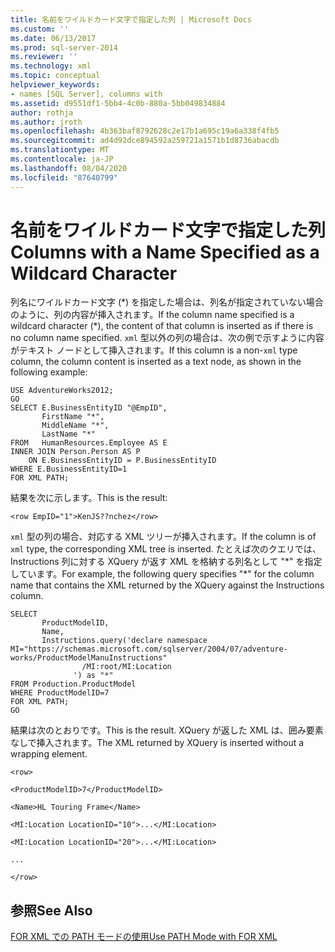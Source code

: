 ```yaml
---
title: 名前をワイルドカード文字で指定した列 | Microsoft Docs
ms.custom: ''
ms.date: 06/13/2017
ms.prod: sql-server-2014
ms.reviewer: ''
ms.technology: xml
ms.topic: conceptual
helpviewer_keywords:
- names [SQL Server], columns with
ms.assetid: d9551df1-5bb4-4c0b-880a-5bb049834884
author: rothja
ms.author: jroth
ms.openlocfilehash: 4b363baf8792628c2e17b1a695c19a6a338f4fb5
ms.sourcegitcommit: ad4d92dce894592a259721a1571b1d8736abacdb
ms.translationtype: MT
ms.contentlocale: ja-JP
ms.lasthandoff: 08/04/2020
ms.locfileid: "87640799"
---
```

# <a name="columns-with-a-name-specified-as-a-wildcard-character"></a><span data-ttu-id="35774-102">名前をワイルドカード文字で指定した列</span><span class="sxs-lookup"><span data-stu-id="35774-102">Columns with a Name Specified as a Wildcard Character</span></span>
  <span data-ttu-id="35774-103">列名にワイルドカード文字 (\*) を指定した場合は、列名が指定されていない場合のように、列の内容が挿入されます。</span><span class="sxs-lookup"><span data-stu-id="35774-103">If the column name specified is a wildcard character (\*), the content of that column is inserted as if there is no column name specified.</span></span> <span data-ttu-id="35774-104">`xml` 型以外の列の場合は、次の例で示すように内容がテキスト ノードとして挿入されます。</span><span class="sxs-lookup"><span data-stu-id="35774-104">If this column is a non-`xml` type column, the column content is inserted as a text node, as shown in the following example:</span></span>  
  
```  
USE AdventureWorks2012;  
GO  
SELECT E.BusinessEntityID "@EmpID",   
       FirstName "*",   
       MiddleName "*",   
       LastName "*"  
FROM   HumanResources.Employee AS E  
INNER JOIN Person.Person AS P  
    ON E.BusinessEntityID = P.BusinessEntityID  
WHERE E.BusinessEntityID=1  
FOR XML PATH;  
```  
  
 <span data-ttu-id="35774-105">結果を次に示します。</span><span class="sxs-lookup"><span data-stu-id="35774-105">This is the result:</span></span>  
  
 `<row EmpID="1">KenJS??nchez</row>`  
  
 <span data-ttu-id="35774-106">`xml` 型の列の場合、対応する XML ツリーが挿入されます。</span><span class="sxs-lookup"><span data-stu-id="35774-106">If the column is of `xml` type, the corresponding XML tree is inserted.</span></span> <span data-ttu-id="35774-107">たとえば次のクエリでは、Instructions 列に対する XQuery が返す XML を格納する列名として "\*" を指定しています。</span><span class="sxs-lookup"><span data-stu-id="35774-107">For example, the following query specifies "\*" for the column name that contains the XML returned by the XQuery against the Instructions column.</span></span>  
  
```  
SELECT   
       ProductModelID,  
       Name,  
       Instructions.query('declare namespace MI="https://schemas.microsoft.com/sqlserver/2004/07/adventure-works/ProductModelManuInstructions"  
                /MI:root/MI:Location   
              ') as "*"  
FROM Production.ProductModel  
WHERE ProductModelID=7  
FOR XML PATH;   
GO  
```  
  
 <span data-ttu-id="35774-108">結果は次のとおりです。</span><span class="sxs-lookup"><span data-stu-id="35774-108">This is the result.</span></span> <span data-ttu-id="35774-109">XQuery が返した XML は、囲み要素なしで挿入されます。</span><span class="sxs-lookup"><span data-stu-id="35774-109">The XML returned by XQuery is inserted without a wrapping element.</span></span>  
  
 `<row>`  
  
 `<ProductModelID>7</ProductModelID>`  
  
 `<Name>HL Touring Frame</Name>`  
  
 `<MI:Location LocationID="10">...</MI:Location>`  
  
 `<MI:Location LocationID="20">...</MI:Location>`  
  
 `...`  
  
 `</row>`  
  
## <a name="see-also"></a><span data-ttu-id="35774-110">参照</span><span class="sxs-lookup"><span data-stu-id="35774-110">See Also</span></span>  
 [<span data-ttu-id="35774-111">FOR XML での PATH モードの使用</span><span class="sxs-lookup"><span data-stu-id="35774-111">Use PATH Mode with FOR XML</span></span>](use-path-mode-with-for-xml.md)  
  
  
